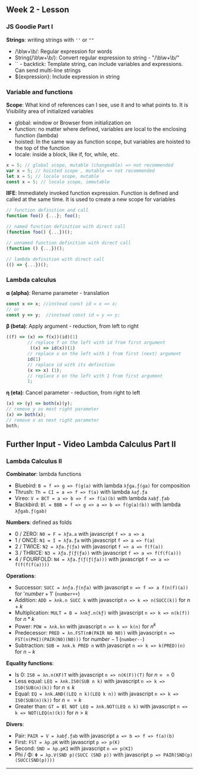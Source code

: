 ## Week 2 - Lesson

### JS Goodie Part I 

**Strings**: writing strings with `''` or `""`

- /\b\w+\b/: Regular expression for words
- String(/\b\w+\b/): Convert regular expression to string - "/\\b\\w+\\b/"
- `` - backtick: Template string, can include variables and expressions. Can send multi-line strings
- ${expression}: Include expression in string


### Variable and functions

**Scope**: What kind of references can I see, use it and to what points to. It is Visibility area of initialized variables

- global: window or Browser from initialization on
- function: no matter where defined, variables are local to the enclosing function (lambda) 
- hoisted: In the same way as function scope, but variables are hoisted to the top of the function
- locale: inside a block, like if, for, while, etc.

```javascript
x = 5; // global scope, mutable (changeable) => not recommended
var x = 5; // hoisted scope , mutable => not recommended
let x = 5; // locale scope, mutable
const x = 5; // locale scope, immutable
```

**IIFE**: Immediately invoked function expression. Function is defined and called at the same time. It is used to create a new scope for variables

```javascript
// function definition and call
function foo() {...}; foo();

// named function definition with direct call
(function foo() {...})();

// unnamed function definition with direct call
(function () {...})();

// lambda definition with direct call
(() => {...})();
```

### Lambda calculus

**α (alpha)**: Rename parameter - translation

```javascript
const x => x; //instead const id = x => x;
// or
const y => y;  //instead const id = y => y;
```

**β (beta)**: Apply argument - reduction, from left to right

```javascript
((f) => (x) => f(x))(id)(1)
        // replace f on the left with id from first argument
         ((x) => id(x))(1)
        // replace x on the left with 1 from first (next) argument
        id(1)
        // replace id with its definition
        (x => x) (1);
        // replace x on the left with 1 from first argument
        1;
```

**η (eta)**: Cancel parameter - reduction, from right to left

```javascript
(x) => (y) => both(x)(y);
// remove y as most right parameter
(x) => both(x);
// remove x as next right parameter
both;
```

## Further Input - Video Lambda Calculus Part II

### Lambda Calculus II

**Combinator**: lambda functions

- Bluebird: `B = f => g => f(g(a)` with lambda `λƒga.ƒ(ga)` for composition
- Thrush: `Th = CI = a => f => f(a)` with lambda `λaƒ.ƒa`
- Vireo: `V = BCT = a => b => f => f(a)(b)` with lambda `λabƒ.ƒab`
- Blackbird: `Bl = BBB = f => g => a => b => f(g(a)(b))` with lambda `λƒgab.ƒ(gab)`

**Numbers**: defined as folds

- 0 / ZERO: `N0 = F = λƒa.a` with javascript `f => a => a`
- 1 / ONCE: `N1 = I = λƒa.ƒa` with javascript `f => a => f(a)`
- 2 / TWICE: `N2 = λƒa.ƒ(ƒa)` with javascript `f => a => f(f(a))`
- 3 / THRICE: `N3 = λƒa.ƒ(ƒ(ƒa))` with javascript `f => a => f(f(f(a)))`
- 4 / FOURFOLD: `N4 = λƒa.ƒ(ƒ(ƒ(ƒa)))` with javascript `f => a => f(f(f(f(a))))`

**Operations**:

- Successor: `SUCC = λnƒa.ƒ(nƒa)` with javascript `n => f => a f(n(f)(a))` for '$number+1$' (`number++`)
- Addition: `ADD = λnk.n SUCC k` with javascript `n => k => n(SUCC(k))` for $n + k$
- Multiplication: `MULT = B = λnkƒ.n(kƒ)` with javascript `n => k => n(k(f))` for $n * k$
- Power: `POW = λnk.kn` with javascript `n => k => k(n)` for $n^k$
- Predecessor: `PRED = λn.FST(nΦ(PAIR N0 N0))` with javascript `n => FST(n(PHI)(PAIR(N0)(N0)))` for
  $number-1$ (`number--`)
- Subtraction: `SUB = λnk.k PRED n` with javascript `n => k => k(PRED)(n)` for $n - k$

**Equality functions**:

- Is 0: `IS0 = λn.n(KF)T` with javascript `n => n(K(F))(T)` for $n == 0$
- Less equal: `LEQ = λnk.IS0(SUB n k)` with javascript `n => k => IS0(SUB(n)(k))` for $n ≤ k$
- Equal: `EQ = λnk.AND((LEQ n k)(LEQ k n))` with javascript `n => k => IS0(SUB(n)(k))` for $n == k$
- Greater than: `GT = Bl NOT LEQ = λnk.NOT(LEQ n k)` with javascript `n => k => NOT(LEQ(n)(k))` for $n > k$

**Divers**:

- Pair: `PAIR = V = λabƒ.ƒab` with javascript `a => b => f => f(a)(b)`
- First: `FST = λp.pK` with javascript `p => p(K)`
- Second: `SND = λp.pKI` with javascript `n => p(KI)`
- Phi / Φ: `Φ = λp.V(SND p)(SUCC (SND p))` with javascript `p => PAIR(SND(p)(SUCC(SND(p))))`

---